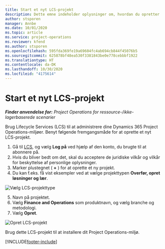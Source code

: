 ```yaml
---
title: Start et nyt LCS-projekt
description: Dette emne indeholder oplysninger om, hvordan du opretter et nyt projekt i LCS til dit Project Operations-miljø.
author: stsporen
manager: Annbe
ms.date: 10/01/2020
ms.topic: article
ms.service: project-operations
ms.reviewer: kfend
ms.author: stsporen
ms.openlocfilehash: 595fda369fe19a69604fc4ab694cb844f45076b5
ms.sourcegitcommit: 625878bf48ea530f3381843be0e778cebbbf1922
ms.translationtype: HT
ms.contentlocale: da-DK
ms.lasthandoff: 10/30/2020
ms.locfileid: "4175614"
---
```

# <a name="start-a-new-lcs-project"></a>Start et nyt LCS-projekt

_**Finder anvendelse for:** Project Operations for ressource-/ikke-lagerbaserede scenarier_

Brug Lifecycle Services (LCS) til at administrere dine Dynamics 365 Project Operations-miljøer. Benyt følgende fremgangsmåde for at oprette et nyt LCS-projekt.

1. Gå til [LCS](https://lcs.dynamics.com/Logon/Index), og vælg **Log på** ved hjælp af den konto, du brugte til at abonnere på.
2. Hvis du bliver bedt om det, skal du acceptere de juridiske vilkår og vilkår for beskyttelse af personlige oplysninger.
3. Marker plustegnet ( **+** ) for at oprette et ny projekt.
4. Du kan f.eks. få vist eksempler ved at vælge projekttypen **Overfør, opret løsninger og lær**.

  ![Vælg LCS-projekttype](./media/create-lcs-1.png)

5. Navn på projektet. 
6. Vælg **Finance and Operations** som produktnavn, og vælg branche og metodologi. 
7. Vælg **Opret**.

![Opret LCS-projekt](./media/create-lcs-2.png)

Brug dette LCS-projekt til at installere dit Project Operations-miljø.



[!INCLUDE[footer-include](../includes/footer-banner.md)]